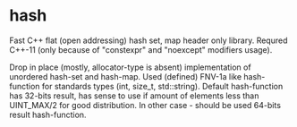 # hash
Fast C++ flat (open addressing) hash set, map header only library. Requred C++-11 (only because of "constexpr" and "noexcept" modifiers usage).

Drop in place (mostly, allocator-type is absent) implementation of unordered hash-set and hash-map.
Used (defined) FNV-1a like hash-function for standards types (int, size_t, std::string). Default hash-function has 32-bits result, has sense to use if amount of elements less than UINT_MAX/2 for good distribution. In other case - should be used 64-bits result hash-function.
